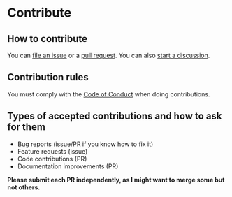 # Contribute

## How to contribute

You can [file an issue](https://github.com/<author>/<repo>/issues) 
or a [pull request](https://github.com/<author>/<repo>/pulls). 
You can also [start a discussion](https://github.com/<author>/<repo>/discussions).
## Contribution rules
You must comply with the [Code of Conduct](CODE_OF_CONDUCT.md) when doing contributions.

## Types of accepted contributions and how to ask for them
- Bug reports (issue/PR if you know how to fix it)
- Feature requests (issue)
- Code contributions (PR)
- Documentation improvements (PR)

**Please submit each PR independently, as I might want to merge some but not others.**
